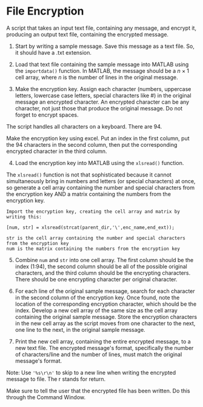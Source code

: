 # File Encryption

A script that takes an input text file, containing any message, and encrypt it, producing an output text file, containing the encrypted message.

1. Start by writing a sample message. Save this message as a text file. So, it should have a .txt extension.

2. Load that text file containing the sample message into MATLAB using the <code>importdata()</code> function. In MATLAB, the message should be a <i>n</i> × 1 cell array, where <i>n</i> is the number of lines in the original message.

3. Make the encryption key. Assign each character (numbers, uppercase letters, lowercase case letters, special characters like #) in the original message an encrypted character. An encrypted character can be any character, not just those that produce the original message. Do not forget to encrypt spaces.

The script handles all characters on a keyboard. There are 94.

Make the encryption key using excel. Put an index in the first column, put the 94 characters in the second column, then put the corresponding encrypted character in the third column.

4. Load the encryption key into MATLAB using the <code>xlsread()</code> function.

The <code>xlsread()</code> function is not that sophisticated because it cannot simultaneously bring in numbers and letters (or special characters) at once, so generate a cell array containing the number and special characters from the encryption key AND a matrix containing the numbers from the encryption key.

    Import the encryption key, creating the cell array and matrix by writing this:

    [num, str] = xlsread(strcat(parent_dir,'\',enc_name,end_ext));

    str is the cell array containing the number and special characters from the encryption key 
    num is the matrix containing the numbers from the encryption key

5. Combine  <code>num</code> and <code>str</code> into one cell array. The first column should be the index (1:94), the second column should be all of the possible original characters, and the third column should be the encrypting characters. There should be one encrypting character per original character.

6. For each line of the original sample message, search for each character in the second column of the encryption key. Once found, note the location of the corresponding encryption character, which should be the index. Develop a new cell array of the same size as the cell array containing the original sample message. Store the encryption characters in the new cell array as the script moves from one character to the next, one line to the next, in the original sample message.

7. Print the new cell array, containing the entire encrypted message, to a new text file. The encrypted message's format, specifically the number of characters/line and the number of lines, must match the original message's format.

Note: Use <code>'%s\r\n'</code> to skip to a new line when writing the encrypted message to file. The r stands for return.

Make sure to tell the user that the encrypted file has been written. Do this through the Command Window.

